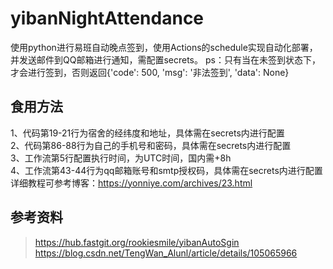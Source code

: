 # yibanNightAttendance
使用python进行易班自动晚点签到，使用Actions的schedule实现自动化部署，并发送邮件到QQ邮箱进行通知，需配置secrets。
ps：只有当在未签到状态下，才会进行签到，否则返回{'code': 500, 'msg': '非法签到', 'data': None}

## 食用方法
1、代码第19-21行为宿舍的经纬度和地址，具体需在secrets内进行配置<br>
2、代码第86-88行为自己的手机号和密码，具体需在secrets内进行配置<br>
3、工作流第5行配置执行时间，为UTC时间，国内需+8h<br>
4、工作流第43-44行为qq邮箱账号和smtp授权码，具体需在secrets内进行配置<br>
详细教程可参考博客：https://yonniye.com/archives/23.html

## 参考资料
> https://hub.fastgit.org/rookiesmile/yibanAutoSgin <br>
> https://blog.csdn.net/TengWan_Alunl/article/details/105065966
